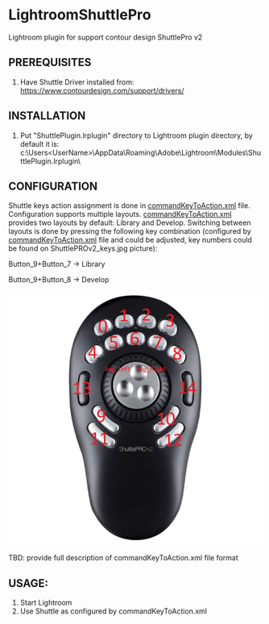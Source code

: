 # LightroomShuttlePro
Lightroom plugin for support contour design ShuttlePro v2

## PREREQUISITES
1. Have Shuttle Driver installed from: https://www.contourdesign.com/support/drivers/

## INSTALLATION

1. Put "ShuttlePlugin.lrplugin" directory to Lightroom plugin directory, by default it is: c:\Users\<UserName>\AppData\Roaming\Adobe\Lightroom\Modules\ShuttlePlugin.lrplugin\

## CONFIGURATION

Shuttle keys action assignment is done in [commandKeyToAction.xml](ShuttlePlugin.lrplugin/commandKeyToAction.xml) file.
Configuration supports multiple layouts. [commandKeyToAction.xml](ShuttlePlugin.lrplugin/commandKeyToAction.xml) provides two layouts by default: Library and Develop.
Switching between layouts is done by pressing the following key combination (configured by [commandKeyToAction.xml](ShuttlePlugin.lrplugin/commandKeyToAction.xml) file and could be adjusted, key numbers could be found on ShuttlePROv2_keys.jpg picture): 

Button_9+Button_7 -> Library

Button_9+Button_8 -> Develop

![Key numbers](./ShuttlePROv2_keys.jpg)

TBD: provide full description of commandKeyToAction.xml file format

## USAGE:

1. Start Lightroom
2. Use Shuttle as configured by commandKeyToAction.xml

